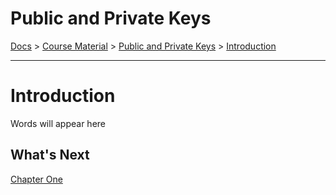 # Public and Private Keys
[Docs](/README.md) > 
[Course Material](/course-material/table-of-contents.md) > [Public and Private Keys](./table-of-contents.md) > [Introduction](./introduction.md)

<HR>

# Introduction
Words will appear here

## What's Next
[Chapter One](./chapter-one.md)

